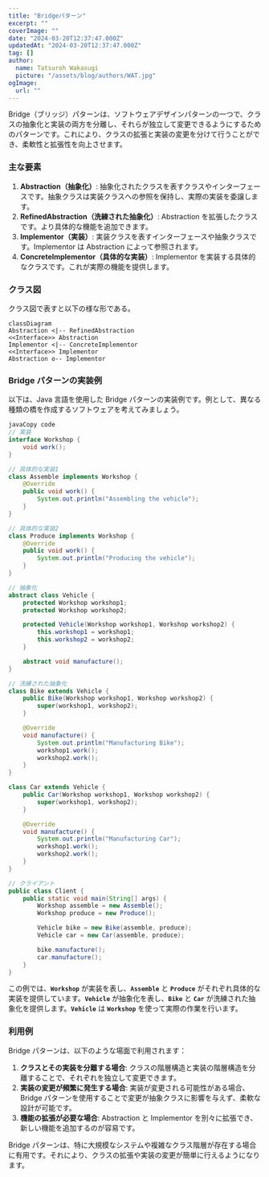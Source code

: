 ```yaml
---
title: "Bridgeパターン"
excerpt: ""
coverImage: ""
date: "2024-03-20T12:37:47.000Z"
updatedAt: "2024-03-20T12:37:47.000Z"
tag: []
author:
  name: Tatsuroh Wakasugi
  picture: "/assets/blog/authors/WAT.jpg"
ogImage:
  url: ""
---
```


Bridge（ブリッジ）パターンは、ソフトウェアデザインパターンの一つで、クラスの抽象化と実装の両方を分離し、それらが独立して変更できるようにするためのパターンです。これにより、クラスの拡張と実装の変更を分けて行うことができ、柔軟性と拡張性を向上させます。

### **主な要素**

1. **Abstraction（抽象化）**: 抽象化されたクラスを表すクラスやインターフェースです。抽象クラスは実装クラスへの参照を保持し、実際の実装を委譲します。
2. **RefinedAbstraction（洗練された抽象化）**: Abstraction を拡張したクラスです。より具体的な機能を追加できます。
3. **Implementor（実装）**: 実装クラスを表すインターフェースや抽象クラスです。Implementor は Abstraction によって参照されます。
4. **ConcreteImplementor（具体的な実装）**: Implementor を実装する具体的なクラスです。これが実際の機能を提供します。

### クラス図

クラス図で表すと以下の様な形である。

```mermaid
classDiagram
Abstraction <|-- RefinedAbstraction
<<Interface>> Abstraction
Implementor <|-- ConcreteImplementor
<<Interface>> Implementor
Abstraction o-- Implementor
```

### **Bridge パターンの実装例**

以下は、Java 言語を使用した Bridge パターンの実装例です。例として、異なる種類の橋を作成するソフトウェアを考えてみましょう。

```java
javaCopy code
// 実装
interface Workshop {
    void work();
}

// 具体的な実装1
class Assemble implements Workshop {
    @Override
    public void work() {
        System.out.println("Assembling the vehicle");
    }
}

// 具体的な実装2
class Produce implements Workshop {
    @Override
    public void work() {
        System.out.println("Producing the vehicle");
    }
}

// 抽象化
abstract class Vehicle {
    protected Workshop workshop1;
    protected Workshop workshop2;

    protected Vehicle(Workshop workshop1, Workshop workshop2) {
        this.workshop1 = workshop1;
        this.workshop2 = workshop2;
    }

    abstract void manufacture();
}

// 洗練された抽象化
class Bike extends Vehicle {
    public Bike(Workshop workshop1, Workshop workshop2) {
        super(workshop1, workshop2);
    }

    @Override
    void manufacture() {
        System.out.println("Manufacturing Bike");
        workshop1.work();
        workshop2.work();
    }
}

class Car extends Vehicle {
    public Car(Workshop workshop1, Workshop workshop2) {
        super(workshop1, workshop2);
    }

    @Override
    void manufacture() {
        System.out.println("Manufacturing Car");
        workshop1.work();
        workshop2.work();
    }
}

// クライアント
public class Client {
    public static void main(String[] args) {
        Workshop assemble = new Assemble();
        Workshop produce = new Produce();

        Vehicle bike = new Bike(assemble, produce);
        Vehicle car = new Car(assemble, produce);

        bike.manufacture();
        car.manufacture();
    }
}

```

この例では、**`Workshop`** が実装を表し、**`Assemble`** と **`Produce`** がそれぞれ具体的な実装を提供しています。**`Vehicle`** が抽象化を表し、**`Bike`** と **`Car`** が洗練された抽象化を提供します。**`Vehicle`** は **`Workshop`** を使って実際の作業を行います。

### **利用例**

Bridge パターンは、以下のような場面で利用されます：

1. **クラスとその実装を分離する場合**: クラスの階層構造と実装の階層構造を分離することで、それぞれを独立して変更できます。
2. **実装の変更が頻繁に発生する場合**: 実装が変更される可能性がある場合、Bridge パターンを使用することで変更が抽象クラスに影響を与えず、柔軟な設計が可能です。
3. **機能の拡張が必要な場合**: Abstraction と Implementor を別々に拡張でき、新しい機能を追加するのが容易です。

Bridge パターンは、特に大規模なシステムや複雑なクラス階層が存在する場合に有用です。それにより、クラスの拡張や実装の変更が簡単に行えるようになります。
